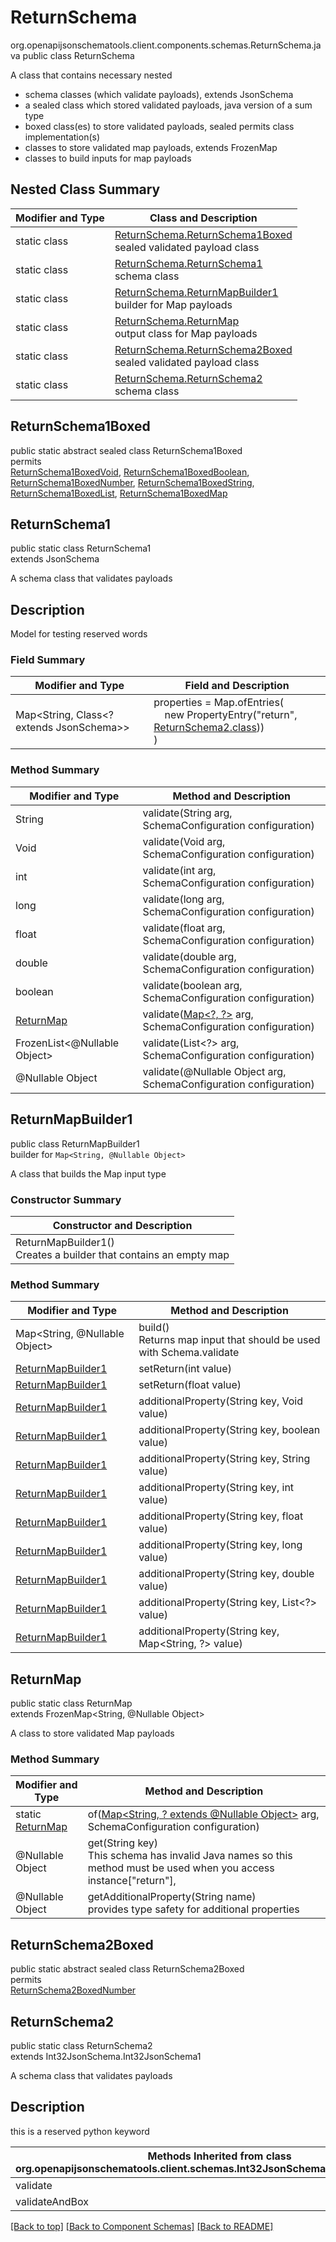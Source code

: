# ReturnSchema
org.openapijsonschematools.client.components.schemas.ReturnSchema.java
public class ReturnSchema

A class that contains necessary nested
- schema classes (which validate payloads), extends JsonSchema
- a sealed class which stored validated payloads, java version of a sum type
- boxed class(es) to store validated payloads, sealed permits class implementation(s)
- classes to store validated map payloads, extends FrozenMap
- classes to build inputs for map payloads

## Nested Class Summary
| Modifier and Type | Class and Description |
| ----------------- | ---------------------- |
| static class | [ReturnSchema.ReturnSchema1Boxed](#returnschema1boxed)<br> sealed validated payload class |
| static class | [ReturnSchema.ReturnSchema1](#returnschema1)<br> schema class |
| static class | [ReturnSchema.ReturnMapBuilder1](#returnmapbuilder1)<br> builder for Map payloads |
| static class | [ReturnSchema.ReturnMap](#returnmap)<br> output class for Map payloads |
| static class | [ReturnSchema.ReturnSchema2Boxed](#returnschema2boxed)<br> sealed validated payload class |
| static class | [ReturnSchema.ReturnSchema2](#returnschema2)<br> schema class |

## ReturnSchema1Boxed
public static abstract sealed class ReturnSchema1Boxed<br>
permits<br>
[ReturnSchema1BoxedVoid](#returnschema1boxedvoid),
[ReturnSchema1BoxedBoolean](#returnschema1boxedboolean),
[ReturnSchema1BoxedNumber](#returnschema1boxednumber),
[ReturnSchema1BoxedString](#returnschema1boxedstring),
[ReturnSchema1BoxedList](#returnschema1boxedlist),
[ReturnSchema1BoxedMap](#returnschema1boxedmap)

## ReturnSchema1
public static class ReturnSchema1<br>
extends JsonSchema

A schema class that validates payloads

## Description
Model for testing reserved words

### Field Summary
| Modifier and Type | Field and Description |
| ----------------- | ---------------------- |
| Map<String, Class<? extends JsonSchema>> | properties = Map.ofEntries(<br>&nbsp;&nbsp;&nbsp;&nbsp;new PropertyEntry("return", [ReturnSchema2.class](#returnschema2)))<br>)<br> |

### Method Summary
| Modifier and Type | Method and Description |
| ----------------- | ---------------------- |
| String | validate(String arg, SchemaConfiguration configuration) |
| Void | validate(Void arg, SchemaConfiguration configuration) |
| int | validate(int arg, SchemaConfiguration configuration) |
| long | validate(long arg, SchemaConfiguration configuration) |
| float | validate(float arg, SchemaConfiguration configuration) |
| double | validate(double arg, SchemaConfiguration configuration) |
| boolean | validate(boolean arg, SchemaConfiguration configuration) |
| [ReturnMap](#returnmap) | validate([Map&lt;?, ?&gt;](#returnmapbuilder1) arg, SchemaConfiguration configuration) |
| FrozenList<@Nullable Object> | validate(List<?> arg, SchemaConfiguration configuration) |
| @Nullable Object | validate(@Nullable Object arg, SchemaConfiguration configuration) |
## ReturnMapBuilder1
public class ReturnMapBuilder1<br>
builder for `Map<String, @Nullable Object>`

A class that builds the Map input type

### Constructor Summary
| Constructor and Description |
| --------------------------- |
| ReturnMapBuilder1()<br>Creates a builder that contains an empty map |

### Method Summary
| Modifier and Type | Method and Description |
| ----------------- | ---------------------- |
| Map<String, @Nullable Object> | build()<br>Returns map input that should be used with Schema.validate |
| [ReturnMapBuilder1](#returnmapbuilder1) | setReturn(int value) |
| [ReturnMapBuilder1](#returnmapbuilder1) | setReturn(float value) |
| [ReturnMapBuilder1](#returnmapbuilder1) | additionalProperty(String key, Void value) |
| [ReturnMapBuilder1](#returnmapbuilder1) | additionalProperty(String key, boolean value) |
| [ReturnMapBuilder1](#returnmapbuilder1) | additionalProperty(String key, String value) |
| [ReturnMapBuilder1](#returnmapbuilder1) | additionalProperty(String key, int value) |
| [ReturnMapBuilder1](#returnmapbuilder1) | additionalProperty(String key, float value) |
| [ReturnMapBuilder1](#returnmapbuilder1) | additionalProperty(String key, long value) |
| [ReturnMapBuilder1](#returnmapbuilder1) | additionalProperty(String key, double value) |
| [ReturnMapBuilder1](#returnmapbuilder1) | additionalProperty(String key, List<?> value) |
| [ReturnMapBuilder1](#returnmapbuilder1) | additionalProperty(String key, Map<String, ?> value) |

## ReturnMap
public static class ReturnMap<br>
extends FrozenMap<String, @Nullable Object>

A class to store validated Map payloads

### Method Summary
| Modifier and Type | Method and Description |
| ----------------- | ---------------------- |
| static [ReturnMap](#returnmap) | of([Map<String, ? extends @Nullable Object>](#returnmapbuilder1) arg, SchemaConfiguration configuration) |
| @Nullable Object | get(String key)<br>This schema has invalid Java names so this method must be used when you access instance["return"],  |
| @Nullable Object | getAdditionalProperty(String name)<br>provides type safety for additional properties |

## ReturnSchema2Boxed
public static abstract sealed class ReturnSchema2Boxed<br>
permits<br>
[ReturnSchema2BoxedNumber](#returnschema2boxednumber)

## ReturnSchema2
public static class ReturnSchema2<br>
extends Int32JsonSchema.Int32JsonSchema1

A schema class that validates payloads

## Description
this is a reserved python keyword

| Methods Inherited from class org.openapijsonschematools.client.schemas.Int32JsonSchema.Int32JsonSchema1 |
| ------------------------------------------------------------------ |
| validate                                                           |
| validateAndBox                                                     |

[[Back to top]](#top) [[Back to Component Schemas]](../../../README.md#Component-Schemas) [[Back to README]](../../../README.md)
